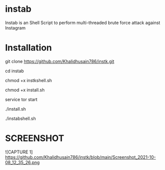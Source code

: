 # instab

Instab is an Shell Script to perform multi-threaded brute force attack against Instagram


# Installation

git clone https://github.com/Khalidhusain786/instk.git

cd instab

chmod +x instkshell.sh

chmod +x install.sh

service tor start

./install.sh

./instabshell.sh


# SCREENSHOT 

![CAPTURE 1] https://github.com/Khalidhusain786/instk/blob/main/Screenshot_2021-10-08_12_35_26.png
